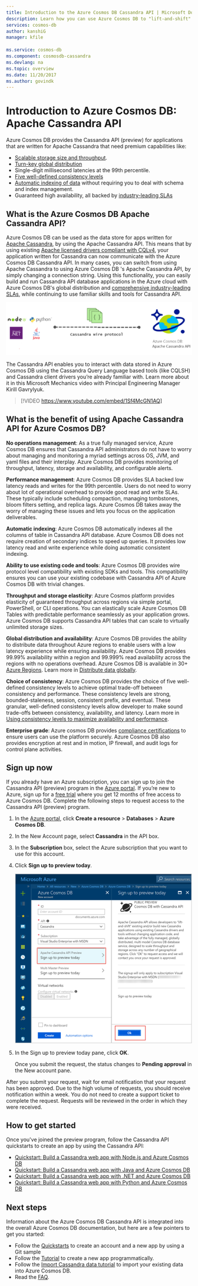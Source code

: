 ```yaml
---
title: Introduction to the Azure Cosmos DB Cassandra API | Microsoft Docs
description: Learn how you can use Azure Cosmos DB to "lift-and-shift" existing applications and build new applications using Cassandra API using the Cassandra drivers and CQL you’re already familar with. 
services: cosmos-db
author: kanshiG
manager: kfile

ms.service: cosmos-db
ms.component: cosmosdb-cassandra
ms.devlang: na
ms.topic: overview
ms.date: 11/20/2017
ms.author: govindk
---
```


# Introduction to Azure Cosmos DB: Apache Cassandra API

Azure Cosmos DB provides the Cassandra API (preview) for applications that are written for Apache Cassandra that need premium capabilities like:

* [Scalable storage size and throughput](partition-data.md).
* [Turn-key global distribution](distribute-data-globally.md)
* Single-digit millisecond latencies at the 99th percentile.
* [Five well-defined consistency levels](consistency-levels.md)
* [Automatic indexing of data](http://www.vldb.org/pvldb/vol8/p1668-shukla.pdf) without requiring you to deal with schema and index management. 
* Guaranteed high availability, all backed by [industry-leading SLAs](https://azure.microsoft.com/support/legal/sla/cosmos-db/)

## What is the Azure Cosmos DB Apache Cassandra API?

Azure Cosmos DB can be used as the data store for apps written for [Apache Cassandra](https://cassandra.apache.org/), by using the Apache Cassandra API. This means that by using existing [Apache licensed drivers compliant with CQLv4](https://cassandra.apache.org/doc/latest/getting_started/drivers.html?highlight=driver), your application written for Cassandra can now communicate with the Azure Cosmos DB Cassandra API. In many cases, you can switch from using Apache Cassandra to using Azure Cosmos DB 's Apache Cassandra API, by simply changing a connection string. Using this functionality, you can easily build and run Cassandra API database applications in the Azure cloud with Azure Cosmos DB's global distribution and [comprehensive industry-leading SLAs](https://azure.microsoft.com/support/legal/sla/cosmos-db), while continuing to use familiar skills and tools for Cassandra API.

![Azure Cosmos DB Cassandra API](./media/cassandra-introduction/cosmosdb-cassandra.png)

The Cassandra API enables you to interact with data stored in Azure Cosmos DB using the Cassandra Query Language based tools (like CQLSH) and Cassandra client drivers you’re already familiar with. Learn more about it in this Microsoft Mechanics video with Principal Engineering Manager Kirill Gavrylyuk.

> [!VIDEO https://www.youtube.com/embed/1Sf4McGN1AQ]
>

## What is the benefit of using Apache Cassandra API for Azure Cosmos DB?

**No operations management**: As a true fully managed service, Azure Cosmos DB ensures that Cassandra API administrators do not have to worry about managing and monitoring a myriad settings across OS, JVM, and yaml files and their interplay. Azure Cosmos DB provides monitoring of throughput, latency, storage and availability, and configurable alerts. 

**Performance management**: Azure Cosmos DB provides SLA backed low latency reads and writes for the 99th percentile. Users do not need to worry about lot of operational overhead to provide good read and write SLAs. These typically include scheduling compaction, managing tombstones, bloom filters setting, and replica lags. Azure Cosmos DB takes away the worry of managing these issues and lets you focus on the application deliverables.

**Automatic indexing**: Azure Cosmos DB automatically indexes all the columns of table in Cassandra API database. Azure Cosmos DB  does not require creation of secondary indices to speed up queries. It provides low latency read and write experience while doing automatic consistent indexing. 

**Ability to use existing code and tools**: Azure Cosmos DB provides wire protocol level compatibility with existing SDKs and tools. This compatibility ensures you can use your existing codebase with Cassandra API of Azure Cosmos DB with trivial changes.

**Throughput and storage elasticity**: Azure Cosmos platform provides elasticity of guaranteed throughput across regions via simple portal, PowerShell, or CLI operations. You can elastically scale Azure Cosmos DB Tables with predictable performance seamlessly as your application grows. Azure Cosmos DB supports Cassandra API tables that can scale to virtually unlimited storage sizes. 

**Global distribution and availability**: Azure Cosmos DB provides the ability to distribute data throughout Azure regions to enable  users with a low latency experience while ensuring availability. Azure Cosmos DB provides 99.99% availability within a region and 99.999% read availability across the regions with no operations overhead. Azure Cosmos DB is available in 30+ [Azure Regions](https://azure.microsoft.com/regions/services/). Learn more in [Distribute data globally](distribute-data-globally.md). 

**Choice of consistency**: Azure Cosmos DB provides the choice of five well-defined consistency levels to achieve optimal trade-off between consistency and performance. These consistency levels are strong, bounded-staleness, session, consistent prefix, and eventual. These granular, well-defined consistency levels allow developer to make sound trade-offs between consistency, availability, and latency. Learn more in [Using consistency levels to maximize availability and performance](consistency-levels.md). 

**Enterprise grade**: Azure cosmos DB provides [compliance certifications](https://www.microsoft.com/trustcenter) to ensure users can use the platform securely. Azure Cosmos DB also provides encryption at rest and in motion, IP firewall, and audit logs for control plane activities.  

<a id="sign-up-now"></a>
## Sign up now 

If you already have an Azure subscription, you can sign up to join the Cassandra API (preview) program in the [Azure portal](https://aka.ms/cosmosdb-cassandra-signup).  If you’re new to Azure, sign up for a [free trial](https://azure.microsoft.com/free) where you get 12 months of free access to Azure Cosmos DB. Complete the following steps to request access to the Cassandra API (preview) program.

1. In the [Azure portal](https://portal.azure.com), click **Create a resource** > **Databases** > **Azure Cosmos DB**. 

2. In the New Account page, select **Cassandra** in the API box. 

3. In the **Subscription** box, select the Azure subscription that you want to use for this account.

4. Click **Sign up to preview today**.

    ![Azure Cosmos DB Cassandra API](./media/cassandra-introduction/cassandra-sign-up.png)

3. In the Sign up to preview today pane, click **OK**. 

    Once you submit the request, the status changes to **Pending approval** in the New account pane. 

After you submit your request, wait for email notification that your request has been approved. Due to the high volume of requests, you should receive notification within a week. You do not need to create a support ticket to complete the request. Requests will be reviewed in the order in which they were received. 

## How to get started
Once you've joined the preview program, follow the Cassandra API quickstarts to create an app by using the Cassandra API:

* [Quickstart: Build a Cassandra web app with Node.js and Azure Cosmos DB](create-cassandra-nodejs.md)
* [Quickstart: Build a Cassandra web app with Java and Azure Cosmos DB](create-cassandra-java.md)
* [Quickstart: Build a Cassandra web app with .NET and Azure Cosmos DB](create-cassandra-dotnet.md)
* [Quickstart: Build a Cassandra web app with Python and Azure Cosmos DB](create-cassandra-python.md)

## Next steps

Information about the Azure Cosmos DB Cassandra API is integrated into the overall Azure Cosmos DB documentation, but here are a few pointers to get you started:

* Follow the [Quickstarts](create-cassandra-nodejs.md) to create an account and a new app by using a Git sample
* Follow the [Tutorial](tutorial-develop-cassandra-java.md) to create a new app programmatically.
* Follow the [Import Cassandra data tutorial](cassandra-import-data.md) to import your existing data into Azure Cosmos DB.
* Read the [FAQ](faq.md#cassandra).
